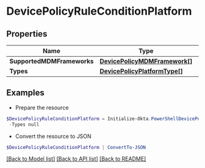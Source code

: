 # DevicePolicyRuleConditionPlatform
## Properties

Name | Type | Description | Notes
------------ | ------------- | ------------- | -------------
**SupportedMDMFrameworks** | [**DevicePolicyMDMFramework[]**](DevicePolicyMDMFramework.md) |  | [optional] 
**Types** | [**DevicePolicyPlatformType[]**](DevicePolicyPlatformType.md) |  | [optional] 

## Examples

- Prepare the resource
```powershell
$DevicePolicyRuleConditionPlatform = Initialize-Okta.PowerShellDevicePolicyRuleConditionPlatform  -SupportedMDMFrameworks null `
 -Types null
```

- Convert the resource to JSON
```powershell
$DevicePolicyRuleConditionPlatform | ConvertTo-JSON
```

[[Back to Model list]](../README.md#documentation-for-models) [[Back to API list]](../README.md#documentation-for-api-endpoints) [[Back to README]](../README.md)

